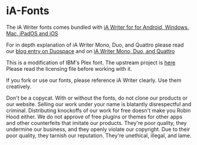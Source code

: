 # iA-Fonts

The iA Writer fonts comes bundled with [iA Writer for for Android, Windows, Mac, iPadOS and iOS](https://ia.net/writer)

For in depth explanation of iA Writer Mono, Duo, and Quattro please read our [blog entry on Duospace](http://ia.net/topics/in-search-of-the-perfect-writing-font) and on [iA Writer Mono, Duo, and Quattro](https://ia.net/topics/a-typographic-christmas)

This is a modification of IBM's Plex font. 
The upstream project is [here](https://github.com/IBM/type)
Please read the licensing file before working with it. 

If you fork or use our fonts, please reference iA Writer clearly. Use them creatively.

Don't be a copycat. With or without the fonts, do not clone our products or our website. Selling our work under your name is blatantly disrespectful and criminal. Distributing knockoffs of our work for free doesn't make you Robin Hood either. We do not approve of free plugins or themes for other apps and other counterfeits that imitate our products. They're poor quality, they undermine our business, and they openly violate our copyright. Due to their poor quality, they tarnish our reputation. They're unethical, illegal, and lame. 
